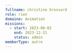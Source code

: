 ```yaml
---
fullname: christine brossard
role: rien
domaine: Animation
missions:
  - start: 2023-08-02
    end: 2023-12-31
    status: admin
memberType: autre
---
```


